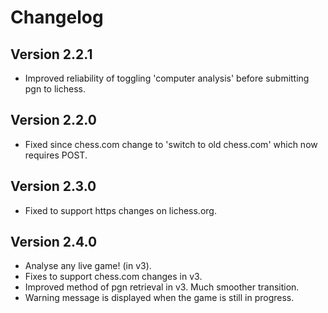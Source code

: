 # Changelog

## Version 2.2.1

* Improved reliability of toggling 'computer analysis' before submitting pgn to lichess.

## Version 2.2.0

* Fixed since chess.com change to 'switch to old chess.com' which now requires POST.

## Version 2.3.0

* Fixed to support https changes on lichess.org.

## Version 2.4.0

* Analyse any live game! (in v3).
* Fixes to support chess.com changes in v3.
* Improved method of pgn retrieval in v3. Much smoother transition.
* Warning message is displayed when the game is still in progress.